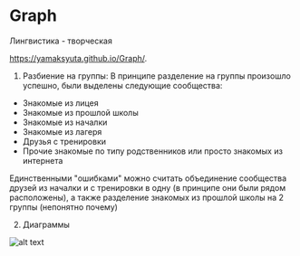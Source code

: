 # Graph
Лингвистика - творческая

https://yamaksyuta.github.io/Graph/. 

1) Разбиение на группы:
В принципе разделение на группы произошло успешно, были выделены следующие сообщества:
+ Знакомые из лицея
+ Знакомые из прошлой школы
+ Знакомые из началки
+ Знакомые из лагеря
+ Друзья с тренировки
+ Прочие знакомые по типу родственников или просто знакомых из интернета

Единственными "ошибками" можно считать объединение сообщества друзей из началки и с тренировки в одну (в принципе они были рядом расположены), а также разделение знакомых из прошлой школы на 2 группы (непонятно почему)

2) Диаграммы 

![alt text](https://pp.userapi.com/c847019/v847019552/157558/SDyNwRUEb60.jpg "Kakoi-to graph")
